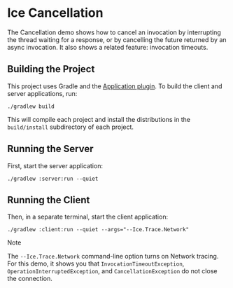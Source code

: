# Ice Cancellation

The Cancellation demo shows how to cancel an invocation by interrupting the thread waiting for a response, or by
cancelling the future returned by an async invocation. It also shows a related feature: invocation timeouts.

## Building the Project

This project uses Gradle and the [Application plugin]. To build the client and server applications, run:

```shell
./gradlew build
```

This will compile each project and install the distributions in the `build/install` subdirectory of each project.

## Running the Server

First, start the server application:

```shell
./gradlew :server:run --quiet
```

## Running the Client

Then, in a separate terminal, start the client application:

```shell
./gradlew :client:run --quiet --args="--Ice.Trace.Network"
```

> [!NOTE]
> The `--Ice.Trace.Network` command-line option turns on Network tracing. For this demo, it shows you that
> `InvocationTimeoutException`, `OperationInterruptedException`, and `CancellationException` do not close the connection.

[Application plugin]: https://docs.gradle.org/current/userguide/application_plugin.html

